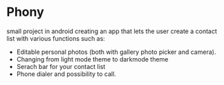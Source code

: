# Phony
small project in android creating an app that lets the user create a contact list with various functions such as:
* Editable personal photos (both with gallery photo picker and camera).
* Changing from light mode theme to darkmode theme
* Serach bar for your contact list
* Phone dialer and possibility to call.

